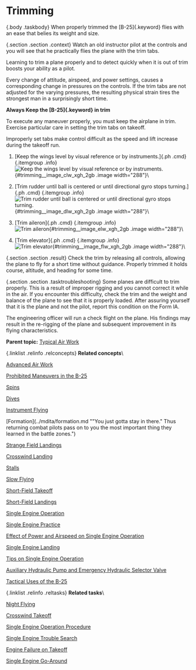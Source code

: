 
Trimming
========

 {.body .taskbody}
When properly trimmed the [B-25]{.keyword} flies with an ease that
belies its weight and size.

 {.section .section .context}
Watch an old instructor pilot at the controls and you will see that he
practically flies the plane with the trim tabs.

Learning to trim a plane properly and to detect quickly when it is out
of trim boosts your ability as a pilot.

Every change of attitude, airspeed, and power settings, causes a
corresponding change in pressures on the controls. If the trim tabs are
not adjusted for the varying pressures, the resulting physical strain
tires the strongest man in a surprisingly short time.

**Always Keep the [B-25]{.keyword} in trim**

To execute any maneuver properly, you must keep the airplane in trim.
Exercise particular care in setting the trim tabs on takeoff.

Improperly set tabs make control difficult as the speed and lift
increase during the takeoff run.


1.  [Keep the wings level by visual reference or by instruments.]{.ph
    .cmd}
     {.itemgroup .info}
    \
    ![Keep the wings level by visual reference or by
    instruments.](../images/trim_wings_level.png){#trimming__image_clw_xgh_2gb
    .image width="288"}\
    

2.  [Trim rudder until ball is centered or until directional gyro stops
    turning.]{.ph .cmd}
     {.itemgroup .info}
    \
    ![Trim rudder until ball is centered or until directional gyro stops
    turning.](../images/trim_rudder.png){#trimming__image_dlw_xgh_2gb
    .image width="288"}\
    

3.  [Trim aileron]{.ph .cmd}
     {.itemgroup .info}
    \
    ![Trim
    aileron](../images/trim_aileron.png){#trimming__image_elw_xgh_2gb
    .image width="288"}\
    

4.  [Trim elevator]{.ph .cmd}
     {.itemgroup .info}
    \
    ![Trim
    elevator](../images/trim_elevator.png){#trimming__image_flw_xgh_2gb
    .image width="288"}\
    

 {.section .section .result}
Check the trim by releasing all controls, allowing the plane to fly for
a short time without guidance. Properly trimmed it holds course,
altitude, and heading for some time.


 {.section .section .tasktroubleshooting}
Some planes are difficult to trim properly. This is a result of improper
rigging and you cannot correct it while in the air. If you encounter
this difficulty, check the trim and the weight and balance of the plane
to see that it is properly loaded. After assuring yourself that it is
the plane and not the pilot, report this condition on the Form lA.

The engineering officer will run a check flight on the plane. His
findings may result in the re-rigging of the plane and subsequent
improvement in its flying characteristics.





**Parent topic:** [Typical Air
Work](../mdita/typical_air_work.md "Common functions and process relating to flying the B-25.")



 {.linklist .relinfo .relconcepts}
**Related concepts**\

<div>

[Advanced Air
Work](../mdita/advanced_air_work.md "Many of the maneuvers described here are prohibited in this airplane. However, knowing the reactions of the airplane to these maneuvers is important.")

</div>

<div>

[Prohibited Maneuvers in the
B-25](../mdita/prohibited_maneuvers_in_the_b_25.md "The following maneuvers are not prohibited because of the flying characteristics of the airplane, but because they impose severe structural stresses on it. The B-25 is a bomber, not a pursuit plane.")

</div>

<div>

[Spins](../mdita/spins.md "No pilot should ever knowingly allow the airplane to get into a spin. If you accidentally get into a spin, however, the recovery is normal.")

</div>

<div>

[Dives](../mdita/dives.md "The diving characteristics of the B-25, like all its flight characteristics; are exceptionally good. The first thing for you to remember, as a new pilot in the B-25, is this: the plane is not a dive bomber.")

</div>

<div>

[Instrument
Flying](../mdita/instrument_flying.md "Every pilot must have in his possession a copy of T. O. series 30-100. You must know these Technical Orders for the mastery of instrument flight.")

</div>

<div>

[Formation](../mdita/formation.md ""You just gotta stay in there." Thus returning combat pilots pass on to you the most important thing they learned in the battle zones.")

</div>

<div>

[Strange Field
Landings](../mdita/strange_field_landings.md "Flying above your home base you instinctively use familiar features of landscape to orient yourself. Your judgment of distance, altitude, speedy and depth are sharpened.")

</div>

<div>

[Crosswind
Landing](../mdita/crosswind_landing.md "Crosswind landing in the B-25 requires accurate flying, to save the plane from unnecessary structural stresses. You must land the airplane smoothly to prevent blowing a tire, collapsing a struts or exerting side loads on the gear.")

</div>

<div>

[Stalls](../mdita/stalls.md "The B-25 stalls from the wing root to the wingtip. Thus there is no unstable tendency except a slight lateral rolling, easily corrected by coordinated control pressures.")

</div>

<div>

[Slow
Flying](../mdita/slow_flying.md "Slow flying increases your confidence in the B-25 as few other maneuvers will. It demonstrates more effectively than anything else the effect of applying power.")

</div>

<div>

[Short-Field
Takeoff](../mdita/short_field_takeoff.md "The short-field takeoff is an important operational maneuver. You can easily understand its importance if you stop to consider that the first Tokyo raid could never have been made without its use.")

</div>

<div>

[Short-Field
Landings](../mdita/short_field_landings.md "You have all heard a lot of discussion on the importance of accurate short-field landings. Combat requires that you be able to operate under conditions that are close to the absolute limit of the airplane's performance.")

</div>

<div>

[Single Engine
Operation](../mdita/single_engine_operation.md "Single engine operation of the B-25 follows a logical pattern of procedure. The plane flies efficiently on one engine at a reduced speed.")

</div>

<div>

[Single Engine
Practice](../mdita/single_engine_practice.md "Remember that you are trimmed for single engine flight at one airspeed only. If the airspeed or power setting is changed you must re-trim.")

</div>

<div>

[Effect of Power and Airspeed on Single Engine
Operation](../mdita/effect_of_power_and_airspeed_on_single_engine_operation.md "To fly safely on single engine you must know the effect of power on rudder control at various airspeeds. This is vital to your safety when practicing go-around procedures and other maneuvers that require quick changes in power settings.")

</div>

<div>

[Single Engine
Landing](../mdita/single_engine_landing.md "Single engine landings should remove any lingering doubts you may have about the B-25 and its ability as a single engine performer.")

</div>

<div>

[Tips on Single Engine
Operation](../mdita/tips_on_single_engine_operation.md "A list of handy tips on how to work with your engines in regular circumstances, and how to re-start a dead engine.")

</div>

<div>

[Auxiliary Hydraulic Pump and Emergency Hydraulic Selector
Valve](../mdita/auxiliary_hydraulic_pump_and_emergency_hydraulic_selector_valve.md "The auxiliary hydraulic pump is a double-action hand pump for use as a source of pressure if the main hydraulic system fails.")

</div>

<div>

[Tactical Uses of the
B-25](../mdita/tactical_uses_of_the_b_25.md "Preparing for a mission, and the roles of all of the crew in making that mission a success.")

</div>


 {.linklist .relinfo .reltasks}
**Related tasks**\

<div>

[Night
Flying](../mdita/night_flying.md "The technique of night flying is closely akin to instrument flying.")

</div>

<div>

[Crosswind
Takeoff](../mdita/crosswind_takeoff.md "Modern flying, with its heavy airplanes, demands a runway for safe operation. The days when you taxied out, lined up parallel to the wind tee, and took off are gone forever.")

</div>

<div>

[Single Engine Operation
Procedure](../mdita/single_engine_operation_procedure.md "Critical single engine airspeed must be maintained at the sacrifice of all other considerations.")

</div>

<div>

[Single Engine Trouble
Search](../mdita/single_engine_trouble_search.md "How to troubleshoot issues with a single engine.")

</div>

<div>

[Engine Failure on
Takeoff](../mdita/engine_failure_on_takeoff.md "This is a tricky proposition for any pilot to handle. When the engine fails before you gain CSE speed, retract the wheels and land straight ahead. There is far less danger in a belly landing than in attempting to go around with too low an airspeed.")

</div>

<div>

[Single Engine
Go-Around](../mdita/single_engine_go_around.md "Successful single engine go-around depends on an early decision that a go-around is necessary. You can start a go-around procedure at a low altitude and from a low airspeed on the approach, but it is difficult and dangerous.")

</div>


